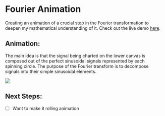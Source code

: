 
# Fourier Animation
Creating an animation of a crucial step in the Fourier transformation to deepen my mathematical understanding of it. Check out the live demo [here](https://zackstout.github.io/fourier-canvas/).

## Animation:
The main idea is that the signal being charted on the lower canvas is composed out of the perfect sinusoidal signals represented by each spinning circle. The purpose of the Fourier transform is to decompose signals into their simple sinusoidal elements.

![](https://media.giphy.com/media/1kJyKBc7NuLHK8Fg7r/giphy.gif)

## Next Steps:
- [ ] Want to make it rolling animation
